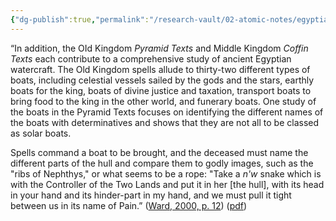 ```yaml
---
{"dg-publish":true,"permalink":"/research-vault/02-atomic-notes/egyptian-sacred-texts-reveal-their-view-of-boats-in-practical-terms-and-in-mythical-terms/"}
---
```


“In addition, the OId Kingdom *Pyramid Texts* and Middle Kingdom *Coffin Texts* each contribute to a comprehensive study of ancient Egyptian watercraft. The Old Kingdom spells allude to thirty-two different types of boats, including celestial vessels sailed by the gods and the stars, earthly boats for the king, boats of divine justice and taxation, transport boats to bring food to the king in the other world, and funerary boats. One study of the boats in the Pyramid Texts focuses on identifying the different names of the boats with determinatives and shows that they are not all to be classed as solar boats.

Spells command a boat to be brought, and the deceased must name the different parts of the hull and compare them to godly images, such as the "ribs of Nephthys," or what seems to be a rope: "Take a *n'w* snake which is with the Controller of the Two Lands and put it in her [the hull], with its head in your hand and its hinder-part in my hand, and we must pull it tight between us in its name of Pain.” ([Ward, 2000, p. 12](zotero://select/library/items/Z98WYCE6)) ([pdf](zotero://open-pdf/library/items/UD954MWU?page=22&annotation=DTV4YIHY))